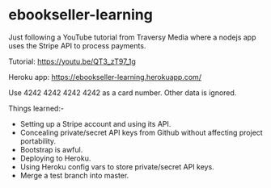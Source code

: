 # ebookseller-learning

Just following a YouTube tutorial from Traversy Media where a nodejs app uses the Stripe API to process payments.

Tutorial: https://youtu.be/QT3_zT97_1g

Heroku app: https://ebookseller-learning.herokuapp.com/

Use 4242 4242 4242 4242 as a card number. Other data is ignored.

Things learned:-

* Setting up a Stripe account and using its API.
* Concealing private/secret API keys from Github without affecting project portability.
* Bootstrap is awful.
* Deploying to Heroku.
* Using Heroku config vars to store private/secret API keys.
* Merge a test branch into master.